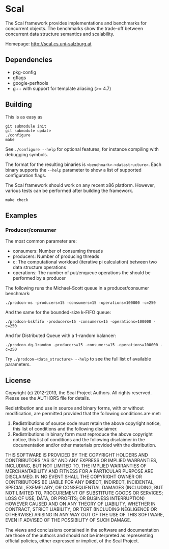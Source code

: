 Scal
====

The Scal framework provides implementations and benchmarks for concurrent
objects.  The benchmarks show the trade-off between concurrent data structure
semantics and scalability.

Homepage: http://scal.cs.uni-salzburg.at

Dependencies
------------

* pkg-config
* gflags
* google-perftools
* g++ with support for template aliasing (>= 4.7)

Building
--------

This is as easy as

    git submodule init
    git submodule update
    ./configure
    make

See `./configure --help` for optional features, for instance compiling with
debugging symbols.

The format for the resulting binaries is `<benchmark>-<datastructure>`. Each
binary supports the `--help` parameter to show a list of supported configuration
flags.

The Scal framework should work on any recent x86 platform. However, various
tests can be performed after building the framework.

    make check

Examples
--------

### Producer/consumer

The most common parameter are:
* consumers: Number of consuming threads
* producers: Number of producing threads
* c: The computational workload (iterative pi calculation) between two data
  structure operations
* operations: The number of put/enqueue operations the should be performed by a
  producer

The following runs the Michael-Scott queue in a producer/consumer benchmark:

    ./prodcon-ms -producers=15 -consumers=15 -operations=100000 -c=250

And the same for the bounded-size k-FIFO queue:

    ./prodcon-bskfifo -producers=15 -consumers=15 -operations=100000 -c=250

And for Distributed Queue with a 1-random balancer:

    ./prodcon-dq-1random -producers=15 -consumers=15 -operations=100000 -c=250


Try `./prodcon-<data_structure> --help` to see the full list of available parameters.

License
-------

Copyright (c) 2012-2013, the Scal Project Authors.
All rights reserved. Please see the AUTHORS file for details.

Redistribution and use in source and binary forms, with or without
modification, are permitted provided that the following conditions are met: 

1. Redistributions of source code must retain the above copyright notice, this
   list of conditions and the following disclaimer. 
2. Redistributions in binary form must reproduce the above copyright notice,
   this list of conditions and the following disclaimer in the documentation
   and/or other materials provided with the distribution. 

THIS SOFTWARE IS PROVIDED BY THE COPYRIGHT HOLDERS AND CONTRIBUTORS "AS IS" AND 
ANY EXPRESS OR IMPLIED WARRANTIES, INCLUDING, BUT NOT LIMITED TO, THE IMPLIED
WARRANTIES OF MERCHANTABILITY AND FITNESS FOR A PARTICULAR PURPOSE ARE 
DISCLAIMED. IN NO EVENT SHALL THE COPYRIGHT OWNER OR CONTRIBUTORS BE LIABLE FOR 
ANY DIRECT, INDIRECT, INCIDENTAL, SPECIAL, EXEMPLARY, OR CONSEQUENTIAL DAMAGES
(INCLUDING, BUT NOT LIMITED TO, PROCUREMENT OF SUBSTITUTE GOODS OR SERVICES;
LOSS OF USE, DATA, OR PROFITS; OR BUSINESS INTERRUPTION) HOWEVER CAUSED AND 
ON ANY THEORY OF LIABILITY, WHETHER IN CONTRACT, STRICT LIABILITY, OR TORT
(INCLUDING NEGLIGENCE OR OTHERWISE) ARISING IN ANY WAY OUT OF THE USE OF THIS
SOFTWARE, EVEN IF ADVISED OF THE POSSIBILITY OF SUCH DAMAGE.

The views and conclusions contained in the software and documentation are those
of the authors and should not be interpreted as representing official policies, 
either expressed or implied, of the Scal Project.

